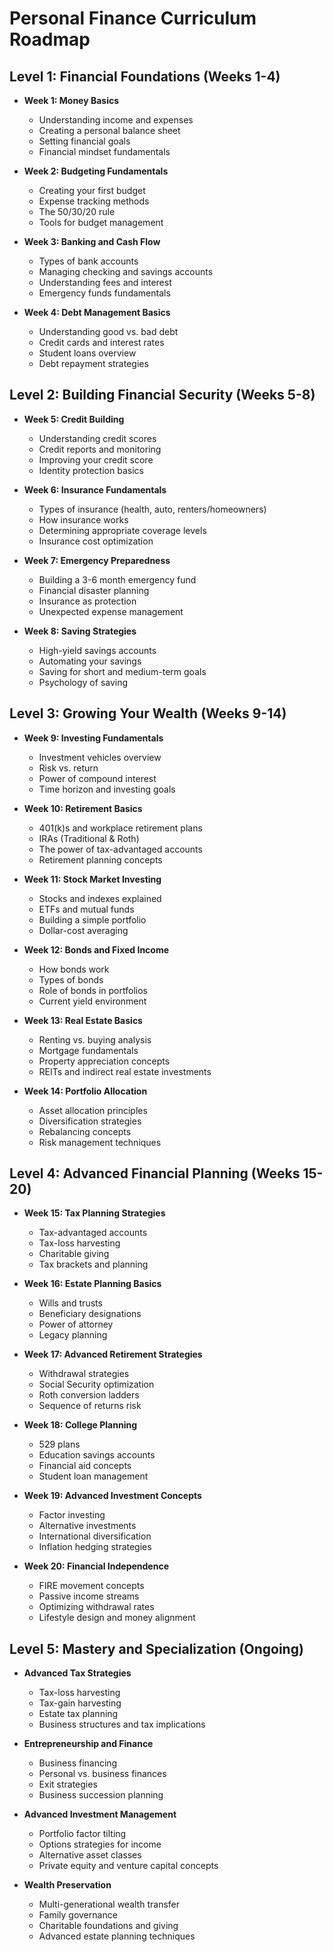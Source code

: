 # Personal Finance Curriculum Roadmap

## Level 1: Financial Foundations (Weeks 1-4)
- **Week 1: Money Basics**
  - Understanding income and expenses
  - Creating a personal balance sheet
  - Setting financial goals
  - Financial mindset fundamentals
  
- **Week 2: Budgeting Fundamentals**
  - Creating your first budget
  - Expense tracking methods
  - The 50/30/20 rule
  - Tools for budget management
  
- **Week 3: Banking and Cash Flow**
  - Types of bank accounts
  - Managing checking and savings accounts
  - Understanding fees and interest
  - Emergency funds fundamentals
  
- **Week 4: Debt Management Basics**
  - Understanding good vs. bad debt
  - Credit cards and interest rates
  - Student loans overview
  - Debt repayment strategies

## Level 2: Building Financial Security (Weeks 5-8)
- **Week 5: Credit Building**
  - Understanding credit scores
  - Credit reports and monitoring
  - Improving your credit score
  - Identity protection basics
  
- **Week 6: Insurance Fundamentals**
  - Types of insurance (health, auto, renters/homeowners)
  - How insurance works
  - Determining appropriate coverage levels
  - Insurance cost optimization
  
- **Week 7: Emergency Preparedness**
  - Building a 3-6 month emergency fund
  - Financial disaster planning
  - Insurance as protection
  - Unexpected expense management
  
- **Week 8: Saving Strategies**
  - High-yield savings accounts
  - Automating your savings
  - Saving for short and medium-term goals
  - Psychology of saving

## Level 3: Growing Your Wealth (Weeks 9-14)
- **Week 9: Investing Fundamentals**
  - Investment vehicles overview
  - Risk vs. return
  - Power of compound interest
  - Time horizon and investing goals
  
- **Week 10: Retirement Basics**
  - 401(k)s and workplace retirement plans
  - IRAs (Traditional & Roth)
  - The power of tax-advantaged accounts
  - Retirement planning concepts
  
- **Week 11: Stock Market Investing**
  - Stocks and indexes explained
  - ETFs and mutual funds
  - Building a simple portfolio
  - Dollar-cost averaging
  
- **Week 12: Bonds and Fixed Income**
  - How bonds work
  - Types of bonds
  - Role of bonds in portfolios
  - Current yield environment
  
- **Week 13: Real Estate Basics**
  - Renting vs. buying analysis
  - Mortgage fundamentals
  - Property appreciation concepts
  - REITs and indirect real estate investments
  
- **Week 14: Portfolio Allocation**
  - Asset allocation principles
  - Diversification strategies
  - Rebalancing concepts
  - Risk management techniques

## Level 4: Advanced Financial Planning (Weeks 15-20)
- **Week 15: Tax Planning Strategies**
  - Tax-advantaged accounts
  - Tax-loss harvesting
  - Charitable giving
  - Tax brackets and planning
  
- **Week 16: Estate Planning Basics**
  - Wills and trusts
  - Beneficiary designations
  - Power of attorney
  - Legacy planning
  
- **Week 17: Advanced Retirement Strategies**
  - Withdrawal strategies
  - Social Security optimization
  - Roth conversion ladders
  - Sequence of returns risk
  
- **Week 18: College Planning**
  - 529 plans
  - Education savings accounts
  - Financial aid concepts
  - Student loan management
  
- **Week 19: Advanced Investment Concepts**
  - Factor investing
  - Alternative investments
  - International diversification
  - Inflation hedging strategies
  
- **Week 20: Financial Independence**
  - FIRE movement concepts
  - Passive income streams
  - Optimizing withdrawal rates
  - Lifestyle design and money alignment

## Level 5: Mastery and Specialization (Ongoing)
- **Advanced Tax Strategies**
  - Tax-loss harvesting
  - Tax-gain harvesting
  - Estate tax planning
  - Business structures and tax implications
  
- **Entrepreneurship and Finance**
  - Business financing
  - Personal vs. business finances
  - Exit strategies
  - Business succession planning
  
- **Advanced Investment Management**
  - Portfolio factor tilting
  - Options strategies for income
  - Alternative asset classes
  - Private equity and venture capital concepts
  
- **Wealth Preservation**
  - Multi-generational wealth transfer
  - Family governance
  - Charitable foundations and giving
  - Advanced estate planning techniques